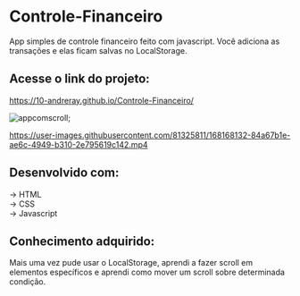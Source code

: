 # Controle-Financeiro
 App simples de controle financeiro feito com javascript. Você adiciona as transações e elas ficam salvas no LocalStorage.
 
## Acesse o link do projeto:
https://10-andreray.github.io/Controle-Financeiro/

![appcomscroll](https://user-images.githubusercontent.com/81325811/168166707-f003d4b3-7f46-4597-b83d-3012441444f7.png);

https://user-images.githubusercontent.com/81325811/168168132-84a67b1e-ae6c-4949-b310-2e795619c142.mp4

## Desenvolvido com:
-> HTML </br>
-> CSS </br>
-> Javascript </br>

## Conhecimento adquirido:
Mais uma vez pude usar o LocalStorage, aprendi a fazer scroll em elementos específicos e aprendi como mover um scroll sobre determinada condição.
